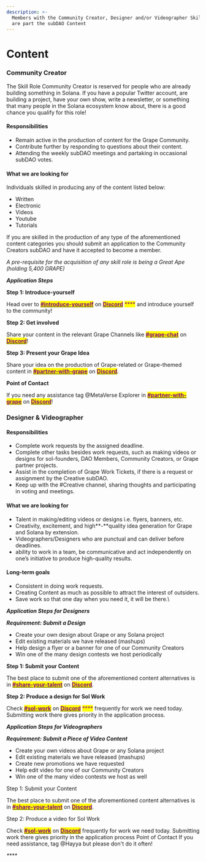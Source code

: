 ```yaml
---
description: >-
  Members with the Community Creator, Designer and/or Videographer Skill Role
  are part the subDAO Content
---
```


# Content

### Community Creator

The Skill Role Community Creator is reserved for people who are already building something in Solana. If you have a popular Twitter account, are building a project, have your own show, write a newsletter, or something that many people in the Solana ecosystem know about, there is a good chance you qualify for this role!

#### **Responsibilities**

* Remain active in the production of content for the Grape Community.
* Contribute further by responding to questions about their content.
* Attending the weekly subDAO meetings and partaking in occasional subDAO votes.

#### **What we are looking for**

Individuals skilled in producing any of the content listed below:

* Written
* Electronic
* Videos
* Youtube
* Tutorials

If you are skilled in the production of any type of the aforementioned content categories you should submit an application to the Community Creators subDAO and have it accepted to become a member.

_A pre-requisite for the acquisition of any skill role is being a Great Ape (holding 5,400 GRAPE)_

_**Application Steps**_

**Step 1: Introduce-yourself**

Head over to [<mark style="color:purple;">**#introduce-yourself**</mark>](https://discord.gg/pnau7BKD7k) on [<mark style="color:purple;">**Discord**</mark>](https://discord.gg/greatape) <mark style="color:purple;">****</mark> and introduce yourself to the community!&#x20;

**Step 2: Get involved**

Share your content in the relevant Grape Channels like [<mark style="color:purple;">**#grape-chat**</mark>](https://discord.gg/amTprhcNn9) on [<mark style="color:purple;">**Discord**</mark>](https://discord.gg/greatape)!&#x20;

**Step 3: Present your Grape Idea**

&#x20;Share your idea on the production of Grape-related or Grape-themed content in [<mark style="color:purple;">**#partner-with-grape**</mark>](https://discord.gg/Sf7QTNfdr8) on [<mark style="color:purple;">**Discord**</mark>](https://discord.gg/greatape).

**Point of Contact**

If you need any assistance tag @MetaVerse Explorer in [<mark style="color:purple;">**#partner-with-grape**</mark>](https://discord.gg/Sf7QTNfdr8) on [<mark style="color:purple;">**Discord**</mark>](https://discord.gg/greatape)!

### Designer & Videographer

#### Responsibilities

* Complete work requests by the assigned deadline.
* Complete other tasks besides work requests, such as making videos or designs for sol-founders, DAO Members, Community Creators, or Grape partner projects.
* Assist in the completion of Grape Work Tickets, if there is a request or assignment by the Creative subDAO.
* Keep up with the #Creative channel, sharing thoughts and participating in voting and meetings.

#### What we **are looking for**

* Talent in making/editing videos or designs i.e. flyers, banners, etc.
* Creativity, excitement, and high**-**quality idea generation for Grape and Solana by extension.
* Videographers/Designers who are punctual and can deliver before deadlines.
* ability to work in a team, be communicative and act independently on one’s initiative to produce high-quality results.

#### Long-term goals

* Consistent in doing work requests.
* Creating Content as much as possible to attract the interest of outsiders.
* Save work so that one day when you need it, it will be there.\


_**Application Steps for Designers**_

_**Requirement: Submit a Design**_&#x20;

* Create your own design about Grape or any Solana project
* Edit existing materials we have released (mashups)
* Help design a flyer or a banner for one of our Community Creators
* Win one of the many design contests we host periodically

&#x20;**Step 1: Submit your Content**

The best place to submit one of the aforementioned content alternatives is in [<mark style="color:purple;">**#share-your-talent**</mark>](https://discord.gg/Kj6CJKh6H2) on [<mark style="color:purple;">**Discord**</mark>](https://discord.gg/greatape).

**Step 2: Produce a design for Sol Work**

Check [<mark style="color:purple;">**#sol-work**</mark>](https://discord.gg/Kj6CJKh6H2) on [<mark style="color:purple;">**Discord**</mark>](https://discord.gg/greatape) <mark style="color:purple;">****</mark> frequently for work we need today. Submitting work there gives priority in the application process.



_**Application Steps for Videographers**_

_**Requirement: Submit a Piece of Video Content**_

* Create your own videos about Grape or any Solana project
* Edit existing materials we have released (mashups)
* Create new promotions we have requested
* Help edit video for one of our Community Creators
* Win one of the many video contests we host as well

Step 1: Submit your Content

The best place to submit one of the aforementioned content alternatives is in [<mark style="color:purple;">**#share-your-talent**</mark>](https://discord.gg/Kj6CJKh6H2) on [<mark style="color:purple;">**Discord**</mark>](https://discord.gg/greatape).

Step 2: Produce a video for Sol Work

Check [<mark style="color:purple;">**#sol-work**</mark>](https://discord.gg/X6g8kuZbxE) on [<mark style="color:purple;">**Discord**</mark>](https://discord.gg/greatape) frequently for work we need today. Submitting work there gives priority in the application process Point of Contact If you need assistance, tag @Hayya but please don't do it often!

_****_

